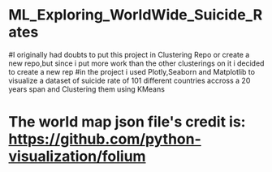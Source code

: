 # ML_Exploring_WorldWide_Suicide_Rates
#I originally had doubts to put this project in Clustering Repo or create a new repo,but since i put more work than the other clusterings on it i decided to create a new rep
#in the project i used Plotly,Seaborn and Matplotlib to visualize a dataset of suicide rate of 101 different countries accross a 20 years span and Clustering them using KMeans 
# The world map json file's credit is: https://github.com/python-visualization/folium
